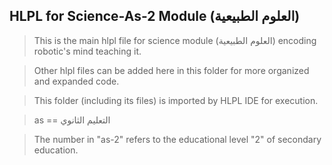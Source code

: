 ## HLPL for Science-As-2 Module (العلوم الطبيعية)
>This is the main hlpl file for science module (العلوم الطبيعية) encoding robotic's mind teaching it.

>Other hlpl files can be added here in this folder for more organized and expanded code.

>This folder (including its files) is imported by HLPL IDE for execution.

>as == التعليم الثانوي

>The number in "as-2" refers to the educational level "2" of secondary education.
